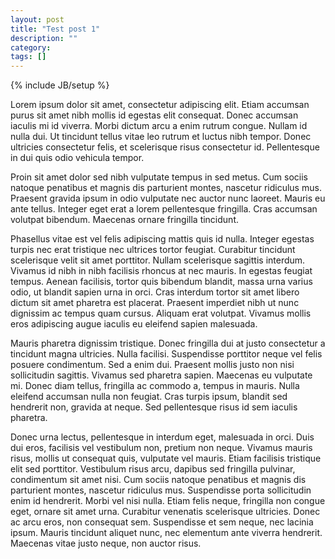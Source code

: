 ```yaml
---
layout: post
title: "Test post 1"
description: ""
category: 
tags: []
---
```

{% include JB/setup %}

Lorem ipsum dolor sit amet, consectetur adipiscing elit. Etiam accumsan purus sit amet nibh mollis id egestas elit consequat. Donec accumsan iaculis mi id viverra. Morbi dictum arcu a enim rutrum congue. Nullam id nulla dui. Ut tincidunt tellus vitae leo rutrum et luctus nibh tempor. Donec ultricies consectetur felis, et scelerisque risus consectetur id. Pellentesque in dui quis odio vehicula tempor.

Proin sit amet dolor sed nibh vulputate tempus in sed metus. Cum sociis natoque penatibus et magnis dis parturient montes, nascetur ridiculus mus. Praesent gravida ipsum in odio vulputate nec auctor nunc laoreet. Mauris eu ante tellus. Integer eget erat a lorem pellentesque fringilla. Cras accumsan volutpat bibendum. Maecenas ornare fringilla tincidunt.

Phasellus vitae est vel felis adipiscing mattis quis id nulla. Integer egestas turpis nec erat tristique nec ultrices tortor feugiat. Curabitur tincidunt scelerisque velit sit amet porttitor. Nullam scelerisque sagittis interdum. Vivamus id nibh in nibh facilisis rhoncus at nec mauris. In egestas feugiat tempus. Aenean facilisis, tortor quis bibendum blandit, massa urna varius odio, ut blandit sapien urna in orci. Cras interdum tortor sit amet libero dictum sit amet pharetra est placerat. Praesent imperdiet nibh ut nunc dignissim ac tempus quam cursus. Aliquam erat volutpat. Vivamus mollis eros adipiscing augue iaculis eu eleifend sapien malesuada.

Mauris pharetra dignissim tristique. Donec fringilla dui at justo consectetur a tincidunt magna ultricies. Nulla facilisi. Suspendisse porttitor neque vel felis posuere condimentum. Sed a enim dui. Praesent mollis justo non nisi sollicitudin sagittis. Vivamus sed pharetra sapien. Maecenas eu vulputate mi. Donec diam tellus, fringilla ac commodo a, tempus in mauris. Nulla eleifend accumsan nulla non feugiat. Cras turpis ipsum, blandit sed hendrerit non, gravida at neque. Sed pellentesque risus id sem iaculis pharetra.

Donec urna lectus, pellentesque in interdum eget, malesuada in orci. Duis dui eros, facilisis vel vestibulum non, pretium non neque. Vivamus mauris risus, mollis ut consequat quis, vulputate vel mauris. Etiam facilisis tristique elit sed porttitor. Vestibulum risus arcu, dapibus sed fringilla pulvinar, condimentum sit amet nisi. Cum sociis natoque penatibus et magnis dis parturient montes, nascetur ridiculus mus. Suspendisse porta sollicitudin enim id hendrerit. Morbi vel nisi nulla. Etiam felis neque, fringilla non congue eget, ornare sit amet urna. Curabitur venenatis scelerisque ultricies. Donec ac arcu eros, non consequat sem. Suspendisse et sem neque, nec lacinia ipsum. Mauris tincidunt aliquet nunc, nec elementum ante viverra hendrerit. Maecenas vitae justo neque, non auctor risus.